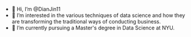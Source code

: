 - 👋 Hi, I’m @DianJin11
- 👀 I’m interested in the various techniques of data science and how they are transforming the traditional ways of conducting business.
- 🌱 I’m currently pursuing a Master's degree in Data Science at NYU.

<!---
DianJin11/DianJin11 is a ✨ special ✨ repository because its `README.md` (this file) appears on your GitHub profile.
You can click the Preview link to take a look at your changes.
--->

